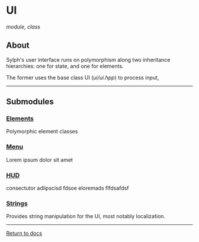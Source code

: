 # UI
*module, class*

## About
Sylph's user interface runs on polymorphism along two inheritance hierarchies: one for state, and one for elements.

The former uses the base class UI (*ui/ui.hpp*) to process input, 

---

## Submodules

### [Elements](elements/elements.md)
Polymorphic element classes

### [Menu](menu/menu.md)
Lorem ipsum dolor sit amet

### [HUD](hud/hud.md)
consectutor adlipscisd fdsoe eloremads flfdsafdsf

### [Strings](strings/strings.md)
Provides string manipulation for the UI, most notably localization.

---

[Return to docs](../docs.md)